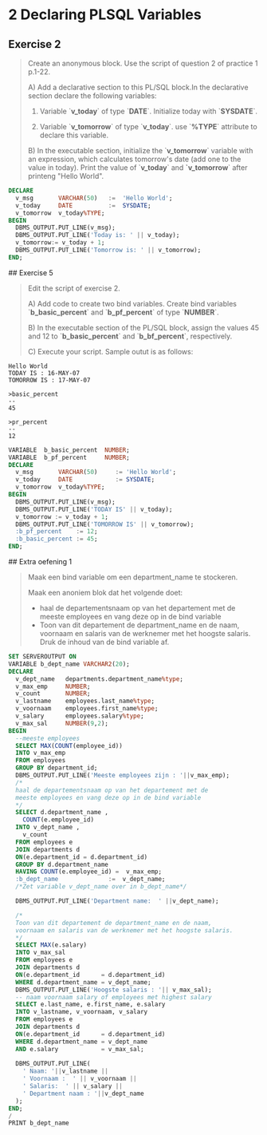 # 2 Declaring PLSQL Variables

## Exercise 2

> Create an anonymous block. Use the script of question 2 of practice 1 p.1-22.
>
> A\) Add a declarative section to this PL/SQL block.In the declarative section declare the following variables:
>
> 1. Variable \`**v\_today**\` of type \`**DATE**\`. Initialize today with \`**SYSDATE**\`.
>
> 2. Variable \`**v\_tomorrow**\` of type \`**v\_today**\`. use \`**%TYPE**\` attribute to declare this variable.
>
> B\) In the executable section, initialize the \`**v\_tomorrow**\` variable with an expression, which calculates tomorrow's date \(add one to the value in today\). Print the value of \`**v\_today**\` and **\`v\_tomorrow**\` after printeng "Hello World".

```sql
DECLARE
  v_msg       VARCHAR(50)   :=  'Hello World';
  v_today     DATE          :=  SYSDATE;
  v_tomorrow  v_today%TYPE;
BEGIN
  DBMS_OUTPUT.PUT_LINE(v_msg);
  DBMS_OUTPUT.PUT_LINE('Today is: ' || v_today);
  v_tomorrow:= v_today + 1;
  DBMS_OUTPUT.PUT_LINE('Tomorrow is: ' || v_tomorrow);
END;
```
<div style="page-break-after: always;"></div>
## Exercise 5

> Edit the script of exercise 2.
>
> A\) Add code to create two bind variables. Create bind variables \`**b\_basic\_percent**\` and \`**b\_pf\_percent**\` of type \`**NUMBER**\`.
>
> B\) In the executable section of the PL/SQL block, assign the values 45 and 12 to \`**b\_basic\_percent**\` and \`**b\_bf\_percent**\`, respectively.
>
> C\) Execute your script. Sample outut is as follows:

```
Hello World  
TODAY IS : 16-MAY-07
TOMORROW IS : 17-MAY-07

>basic_percent  
--
45  

>pr_percent
--
12
```

```sql
VARIABLE  b_basic_percent  NUMBER;
VARIABLE  b_pf_percent     NUMBER;
DECLARE
  v_msg       VARCHAR(50)     := 'Hello World';
  v_today     DATE            := SYSDATE;
  v_tomorrow  v_today%TYPE;
BEGIN
  DBMS_OUTPUT.PUT_LINE(v_msg);
  DBMS_OUTPUT.PUT_LINE('TODAY IS' || v_today);
  v_tomorrow := v_today + 1;
  DBMS_OUTPUT.PUT_LINE('TOMORROW IS' || v_tomorrow);
  :b_pf_percent    := 12;
  :b_basic_percent := 45;
END;
```
<div style="page-break-after: always;"></div>
## Extra oefening 1

> Maak een bind variable om een department\_name te stockeren.
>
> Maak een anoniem blok dat het volgende doet:
>
> * haal de departementsnaam op van het departement met de meeste employees en vang deze op in de bind variable 
> * Toon van dit departement de department\_name en de naam, voornaam en salaris van de werknemer met het hoogste salaris. Druk de inhoud van de bind variable af.

```sql
SET SERVEROUTPUT ON
VARIABLE b_dept_name VARCHAR2(20);
DECLARE
  v_dept_name   departments.department_name%type;
  v_max_emp     NUMBER;
  v_count       NUMBER;
  v_lastname    employees.last_name%type;
  v_voornaam    employees.first_name%type;
  v_salary      employees.salary%type;
  v_max_sal     NUMBER(9,2);
BEGIN
  --meeste employees
  SELECT MAX(COUNT(employee_id))
  INTO v_max_emp
  FROM employees
  GROUP BY department_id;
  DBMS_OUTPUT.PUT_LINE('Meeste employees zijn : '||v_max_emp);
  /*
  haal de departementsnaam op van het departement met de 
  meeste employees en vang deze op in de bind variable
  */
  SELECT d.department_name ,
    COUNT(e.employee_id)
  INTO v_dept_name ,
    v_count
  FROM employees e
  JOIN departments d
  ON(e.department_id = d.department_id)
  GROUP BY d.department_name
  HAVING COUNT(e.employee_id) =  v_max_emp;
  :b_dept_name              :=  v_dept_name;
  /*Zet variable v_dept_name over in b_dept_name*/

  DBMS_OUTPUT.PUT_LINE('Department name:  ' ||v_dept_name);

  /*
  Toon van dit departement de department_name en de naam, 
  voornaam en salaris van de werknemer met het hoogste salaris.
  */
  SELECT MAX(e.salary)
  INTO v_max_sal
  FROM employees e
  JOIN departments d
  ON(e.department_id      = d.department_id)
  WHERE d.department_name = v_dept_name;
  DBMS_OUTPUT.PUT_LINE('Hoogste salaris : '|| v_max_sal);
  -- naam voornaam salary of employees met highest salary
  SELECT e.last_name, e.first_name, e.salary
  INTO v_lastname, v_voornaam, v_salary
  FROM employees e
  JOIN departments d
  ON(e.department_id      = d.department_id)
  WHERE d.department_name = v_dept_name
  AND e.salary            = v_max_sal;
  
  DBMS_OUTPUT.PUT_LINE(
    ' Naam: '||v_lastname || 
    ' Voornaam :  ' || v_voornaam || 
    ' Salaris:  ' || v_salary || 
    ' Department naam : '||v_dept_name 
  );
END;
/
PRINT b_dept_name
```



